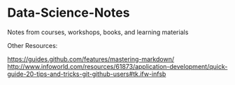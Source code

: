 # Data-Science-Notes
Notes from courses, workshops, books, and learning materials

Other Resources:

https://guides.github.com/features/mastering-markdown/
http://www.infoworld.com/resources/61873/application-development/quick-guide-20-tips-and-tricks-git-github-users#tk.ifw-infsb
